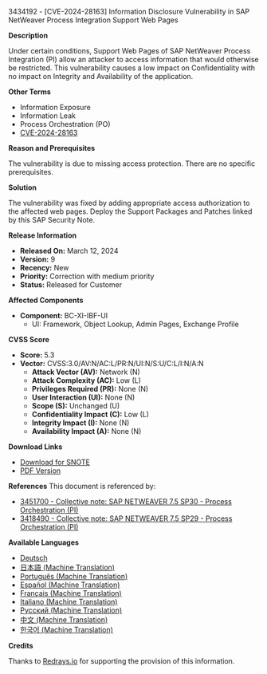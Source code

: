 3434192 - [CVE-2024-28163] Information Disclosure Vulnerability in SAP NetWeaver Process Integration Support Web Pages

**Description**

Under certain conditions, Support Web Pages of SAP NetWeaver Process Integration (PI) allow an attacker to access information that would otherwise be restricted. This vulnerability causes a low impact on Confidentiality with no impact on Integrity and Availability of the application.

**Other Terms**
- Information Exposure
- Information Leak
- Process Orchestration (PO)
- [CVE-2024-28163](https://www.cve.org/CVERecord?id=CVE-2024-28163)

**Reason and Prerequisites**

The vulnerability is due to missing access protection. There are no specific prerequisites.

**Solution**

The vulnerability was fixed by adding appropriate access authorization to the affected web pages. Deploy the Support Packages and Patches linked by this SAP Security Note.

**Release Information**
- **Released On:** March 12, 2024
- **Version:** 9
- **Recency:** New
- **Priority:** Correction with medium priority
- **Status:** Released for Customer

**Affected Components**
- **Component:** BC-XI-IBF-UI
  - UI: Framework, Object Lookup, Admin Pages, Exchange Profile

**CVSS Score**
- **Score:** 5.3
- **Vector:** CVSS:3.0/AV:N/AC:L/PR:N/UI:N/S:U/C:L/I:N/A:N
  - **Attack Vector (AV):** Network (N)
  - **Attack Complexity (AC):** Low (L)
  - **Privileges Required (PR):** None (N)
  - **User Interaction (UI):** None (N)
  - **Scope (S):** Unchanged (U)
  - **Confidentiality Impact (C):** Low (L)
  - **Integrity Impact (I):** None (N)
  - **Availability Impact (A):** None (N)

**Download Links**
- [Download for SNOTE](https://notesdownloads.sap.com/note/0040000000296282024)
- [PDF Version](https://me.sap.com/sap/support/sfm/notes/print/0003434192?language=en-US&token=45B702215764E56E8169D72D8BAA754B)

**References**
This document is referenced by:
- [3451700 - Collective note: SAP NETWEAVER 7.5 SP30 - Process Orchestration (PI)](https://me.sap.com/notes/3451700)
- [3418490 - Collective note: SAP NETWEAVER 7.5 SP29 - Process Orchestration (PI)](https://me.sap.com/notes/3418490)

**Available Languages**
- [Deutsch](https://me.sap.com/notes/0003434192/D)
- [日本語 (Machine Translation)](https://me.sap.com/notes/0003434192/J)
- [Português (Machine Translation)](https://me.sap.com/notes/0003434192/P)
- [Español (Machine Translation)](https://me.sap.com/notes/0003434192/S)
- [Français (Machine Translation)](https://me.sap.com/notes/0003434192/F)
- [Italiano (Machine Translation)](https://me.sap.com/notes/0003434192/I)
- [Русский (Machine Translation)](https://me.sap.com/notes/0003434192/R)
- [中文 (Machine Translation)](https://me.sap.com/notes/0003434192/1)
- [한국어 (Machine Translation)](https://me.sap.com/notes/0003434192/3)

**Credits**

Thanks to [Redrays.io](https://redrays.io) for supporting the provision of this information.